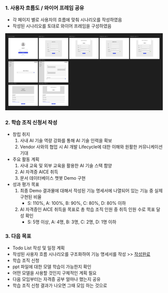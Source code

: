### 1. 사용자 흐름도 / 와이어 프레임 공유

- 각 페이지 별로 사용자의 흐름에 맞춰 시나리오를 작성하였음
- 작성된 시나리오를 토대로 와이어 프레임을 구성하였음

![alt text](./img/image.png)

### 2. 학습 조직 신청서 작성

- 창립 취지
    1. 사내 AI 기술 역량 강화를 통해 AI 기술 인력을 확보
    2. Vendor 사와의 협업 시 AI 개발 Lifecycle에 대한 이해와 원활한 커뮤니케이션 기대
- 주요 활동 계획
    1. 사내 교육 및 외부 교육을 활용한 AI 기술 스택 함양
    2. AI 자격증 AICE 취득
    3. 문서 데이터베이스 챗봇 Demo 구현
- 성과 평가 목표
    1. 최종 Demo 결과물에 대해서 작성된 기능 명세서에 나열되어 있는 기능 중 실제 구현된 비율
        - S: 110%, A: 100%, B: 90%, C: 80%, D: 80% 이하
    2. AI 자격증인 AICE 취득을 목표로 총 학습 조직 인원 중 취득 인원 수로 목표 달성 확인
        - S: 5명 이상, A: 4명, B: 3명, C: 2명, D: 1명 이하

### 3. 다음 목표

- Todo List 작성 및 일정 계획
- 작성된 사용자 흐름 시나리오를 구조화하여 기능 명세서를 작성 >> [작성완료](https://github.com/sonly444/ai_tft/tree/main/DOC/AI_TFT_기능명세서서.xlsx)
- 학습 조직 신청
- ppt 파일에 대한 모델 학습이 가능한지 확인
- 어떤 모델을 사용할 것인지 구체적인 계획 필요
- 다음 모임부터는 자격증 공부 얼마나 했는지 공유
- 학습 조직 신청 결과가 나오면 그때 모임 하는 것으로
